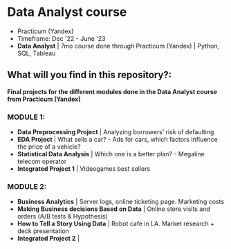 # Data Analyst course 

  * Practicum (Yandex) 
  * Timeframe: Dec '22 - June '23 
  * **Data Analyst** |  7mo course done through Practicum (Yandex) | Python, SQL, Tableau


## What will you find in this repository?:

**Final projects for the different modules done in the Data Analyst course from Practicum (Yandex)**

### MODULE 1: 
* **Data Preprocessing Project** | Analyzing borrowers’ risk of defaulting
* **EDA Project** | What sells a car? - Ads for cars, which factors influence the price of a vehicle?
* **Statistical Data Analysis** | Which one is a better plan? - Megaline telecom operator
* **Integrated Project 1** | Videogames best sellers 

### MODULE 2:
* **Business Analytics** | Server logs, online ticketing page. Marketing costs
* **Making Business decisions Based on Data** | Online store visits and orders (A/B tests & Hypothesis)
* **How to Tell a Story Using Data** | Robot cafe in LA. Market research + deck presentation
* **Integrated Project 2** | 
